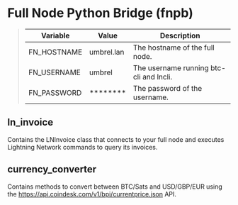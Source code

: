 
# Full Node Python Bridge (fnpb)

> | Variable    | Value      | Description
> | ----------- | ---------- | ------------------------------------------- |
> | FN_HOSTNAME | umbrel.lan | The hostname of the full node.              |
> | FN_USERNAME | umbrel     | The username running btc-cli and lncli.     |
> | FN_PASSWORD | ********   | The password of the username.               |

## ln_invoice

Contains the LNInvoice class that connects to your full node and executes Lightning Network commands to query its invoices. 

## currency_converter

Contains methods to convert between BTC/Sats and USD/GBP/EUR using the <https://api.coindesk.com/v1/bpi/currentprice.json> API.
